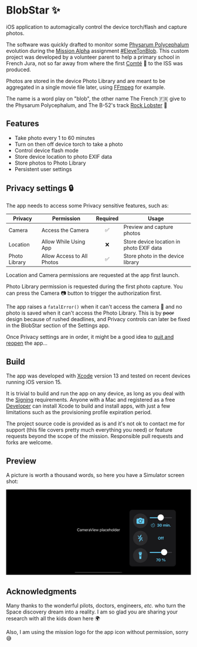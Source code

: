 # BlobStar ✨

iOS application to automagically control the device torch/flash and capture photos.

The software was quickly drafted to monitor some [Physarum Polycephalum](https://en.wikipedia.org/wiki/Physarum_polycephalum) evolution during the [Mission Alpha](https://missionalpha.cnes.fr/) assignment [#EleveTonBlob](https://disciplines.ac-toulouse.fr/daac/elevetonblob-lexperience-educative-du-cnes-pour-la-mission-alpha).
This custom project was developed by a volunteer parent to help a primary school in French Jura, not so far away from where the first [Comté](https://france3-regions.francetvinfo.fr/bourgogne-franche-comte/jura/espace-thomas-pesquet-savoure-du-comte-1207393.html) 🧀 to the ISS was produced.

Photos are stored in the device Photo Library and are meant to be aggregated in a single movie file later, using [FFmpeg](https://www.ffmpeg.org/) for example.

The name is a word play on "blob", the other name The French 🇫🇷 give to the Physarum Polycephalum, and The B-52's track [Rock Lobster](https://www.youtube.com/watch?v=n4QSYx4wVQg) 🦞

## Features

* Take photo every 1 to 60 minutes
* Turn on then off device torch to take a photo
* Control device flash mode
* Store device location to photo EXIF data
* Store photos to Photo Library
* Persistent user settings

## Privacy settings 🔒

The app needs to access some Privacy sensitive features, such as:

| Privacy | Permission | Required | Usage |
|-|-|:-:|-|
| Camera        | Access the Camera          | ✅ | Preview and capture photos
| Location      | Allow While Using App      | ❌ | Store device location in photo EXIF data
| Photo Library | Allow Access to All Photos | ✅ | Store photo in the device library

Location and Camera permissions are requested at the app first launch.

Photo Library permission is requested during the first photo capture.
You can press the Camera 📷 button to trigger the authorization first.

The app raises a `fatalError()` when it can't access the camera 🐞 and no photo is saved when it can't access the Photo Library.
This is by ~~poor~~ design because of rushed deadlines, and Privacy controls can later be fixed in the BlobStar section of the Settings app.

Once Privacy settings are in order, it might be a good idea to [quit and reopen](https://support.apple.com/guide/iphone/quit-and-reopen-an-app-iph83bfec492/ios) the app...

## Build

The app was developed with [Xcode](https://developer.apple.com/xcode/) version 13 and tested on recent devices running iOS version 15.

It is trivial to build and run the app on any device, as long as you deal with the [Signing](https://developer.apple.com/support/code-signing/) requirements.
Anyone with a Mac and registered as a free [Developer](https://developer.apple.com/) can install Xcode to build and install apps, with just a few limitations such as the provisioning profile expiration period.

The project source code is provided as is and it's not ok to contact me for support (this file covers pretty much everything you need) or feature requests beyond the scope of the mission.
Responsible pull requests and forks are welcome.

## Preview

A picture is worth a thousand words, so here you have a Simulator screen shot:

![BlobStar Simulator Preview](./Resources/Simulator.jpg)

## Acknowledgments

Many thanks to the wonderful pilots, doctors, engineers, _etc._ who turn the Space discovery dream into a reality.
I am so glad you are sharing your research with all the kids down here 🌍

Also, I am using the mission logo for the app icon without permission, sorry 😅
